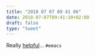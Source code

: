 ```yaml
---
title: "2018 07 07 09 41 06"
date: 2018-07-07T09:41:10+02:00
draft: false
type: "tweet"
---
```

Really [helpful](https://github.com/Wilfred/helpful)... `#emacs`
